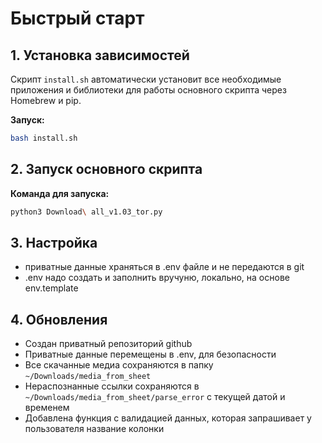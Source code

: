 # Быстрый старт

## 1. Установка зависимостей

Скрипт `install.sh` автоматически установит все необходимые приложения и библиотеки для работы основного скрипта через Homebrew и pip.

**Запуск:**
```bash
bash install.sh
```

## 2. Запуск основного скрипта

**Команда для запуска:**
```bash
python3 Download\ all_v1.03_tor.py
```

## 3. Настройка

- приватные данные храняться в .env файле и не передаются в git
- .env надо создать и заполнить вручуню, локально, на основе env.template

## 4. Обновления

- Создан приватный репозиторий github
- Приватные данные перемещены в .env, для безопасности
- Все скачанные медиа сохраняются в папку `~/Downloads/media_from_sheet` 
- Нераспознанные ссылки сохраняются в `~/Downloads/media_from_sheet/parse_error` с текущей датой и временем 
- Добавлена функция с валидацией данных, которая запрашивает у пользователя название колонки
